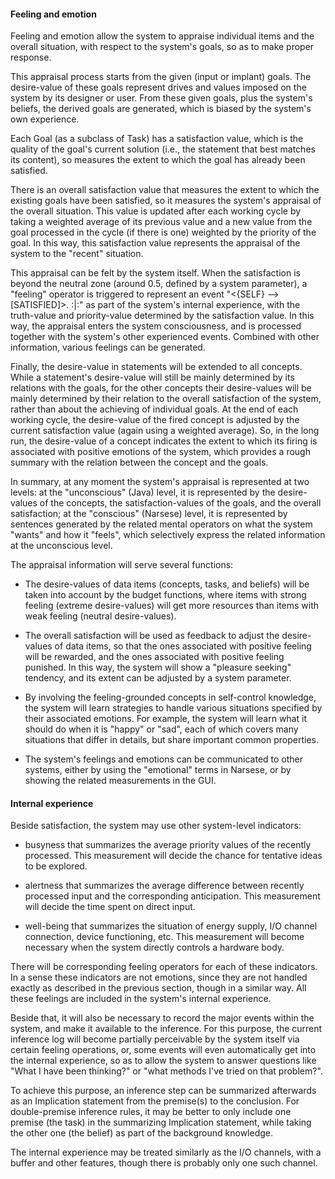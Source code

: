 #### Feeling and emotion
Feeling and emotion allow the system to appraise individual items and the overall situation, with respect to the system's goals, so as to make proper response.

This appraisal process starts from the given (input or implant) goals. The desire-value of these goals represent drives and values imposed on the system by its designer or user. From these given goals, plus the system's beliefs, the derived goals are generated, which is biased by the system's own experience.

Each Goal (as a subclass of Task) has a satisfaction value, which is the quality of the goal's current solution (i.e., the statement that best matches its content), so measures the extent to which the goal has already been satisfied.

There is an overall satisfaction value that measures the extent to which the existing goals have been satisfied, so it measures the system's appraisal of the overall situation. This value is updated after each working cycle by taking a weighted average of its previous value and a new value from the goal processed in the cycle (if there is one) weighted by the priority of the goal. In this way, this satisfaction value represents the appraisal of the system to the "recent" situation.

This appraisal can be felt by the system itself. When the satisfaction is beyond the neutral zone (around 0.5, defined by a system parameter), a "feeling" operator is triggered to represent an event "<{SELF} --> [SATISFIED]>. :|:" as part of the system's internal experience, with the truth-value and priority-value determined by the satisfaction value. In this way, the appraisal enters the system consciousness, and is processed together with the system's other experienced events. Combined with other information, various feelings can be generated.

Finally, the desire-value in statements will be extended to all concepts. While a statement's desire-value will still be mainly determined by its relations with the goals, for the other concepts their desire-values will be mainly determined by their relation to the overall satisfaction of the system, rather than about the achieving of individual goals. At the end of each working cycle, the desire-value of the fired concept is adjusted by the current satisfaction value (again using a weighted average). So, in the long run, the desire-value of a concept indicates the extent to which its firing is associated with positive emotions of the system, which provides a rough summary with the relation between the concept and the goals.

In summary, at any moment the system's appraisal is represented at two levels: at the "unconscious" (Java) level, it is represented by the desire-values of the concepts, the satisfaction-values of the goals, and the overall satisfaction; at the "conscious" (Narsese) level, it is represented by sentences generated by the related mental operators on what the system "wants" and how it "feels", which selectively express the related information at the unconscious level.

The appraisal information will serve several functions:

* The desire-values of data items (concepts, tasks, and beliefs) will be taken into account by the budget functions, where items with strong feeling (extreme desire-values) will get more resources than items with weak feeling (neutral desire-values).

* The overall satisfaction will be used as feedback to adjust the desire-values of data items, so that the ones associated with positive feeling will be rewarded, and the ones associated with positive feeling punished. In this way, the system will show a "pleasure seeking" tendency, and its extent can be adjusted by a system parameter.

* By involving the feeling-grounded concepts in self-control knowledge, the system will learn strategies to handle various situations specified by their associated emotions. For example, the system will learn what it should do when it is "happy" or "sad", each of which covers many situations that differ in details, but share important common properties.

* The system's feelings and emotions can be communicated to other systems, either by using the "emotional" terms in Narsese, or by showing the related measurements in the GUI.

#### Internal experience

Beside satisfaction, the system may use other system-level indicators:

* busyness that summarizes the average priority values of the recently processed. This measurement will decide the chance for tentative ideas to be explored.

* alertness that summarizes the average difference between recently processed input and the corresponding anticipation. This measurement will decide the time spent on direct input.

* well-being that summarizes the situation of energy supply, I/O channel connection, device functioning, etc. This measurement will become necessary when the system directly controls a hardware body.

There will be corresponding feeling operators for each of these indicators. In a sense these indicators are not emotions, since they are not handled exactly as described in the previous section, though in a similar way. All these feelings are included in the system's internal experience.

Beside that, it will also be necessary to record the major events within the system, and make it available to the inference. For this purpose, the current inference log will become partially perceivable by the system itself via certain feeling operations, or, some events will even automatically get into the internal experience, so as to allow the system to answer questions like "What I have been thinking?" or "what methods I've tried on that problem?".

To achieve this purpose, an inference step can be summarized afterwards as an Implication statement from the premise(s) to the conclusion. For double-premise inference rules, it may be better to only include one premise (the task) in the summarizing Implication statement, while taking the other one (the belief) as part of the background knowledge.

The internal experience may be treated similarly as the I/O channels, with a buffer and other features, though there is probably only one such channel.